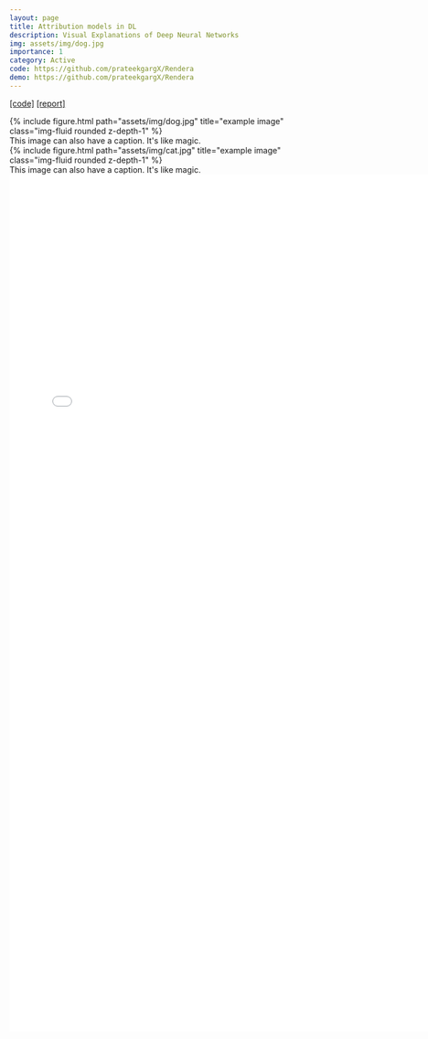```yaml
---
layout: page
title: Attribution models in DL 
description: Visual Explanations of Deep Neural Networks 
img: assets/img/dog.jpg
importance: 1
category: Active
code: https://github.com/prateekgargX/Rendera
demo: https://github.com/prateekgargX/Rendera 
---
```



[[code]](https://github.com/prateekgargX/Visualizing-Neural-Networks)  [[report]](/assets/pdf/vnns.pdf)

<div class="row">
    <div class="col-sm mt-3 mt-md-0">
        {% include figure.html path="assets/img/dog.jpg" title="example image" class="img-fluid rounded z-depth-1" %}
    </div>
</div>
<div class="caption">
    This image can also have a caption. It's like magic.
</div>


<div class="row">
    <div class="col-sm mt-3 mt-md-0">
        {% include figure.html path="assets/img/cat.jpg" title="example image" class="img-fluid rounded z-depth-1" %}
    </div>
</div>
<div class="caption">
    This image can also have a caption. It's like magic.
</div>

<embed src="/assets/pdf/vnns.pdf" type="application/pdf" width="750" height="1500">